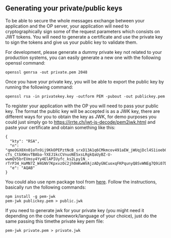 ## Generating your private/public keys
To be able to secure the whole messages exchange between your application and the OP server, your application will need to cryptographically sign some of the request parameters which consists on JWT tokens. You will need to generate a certificate and use the private key to sign the tokens and give us your public key to validate them.

For development, please generate a dummy private key not related to your production systems, you can easily generate a new one with the following
openssl command:

```
openssl genrsa -out private.pem 2048
```

Once you have your private key, you will be able to export the public key by running the following command:

```
openssl rsa -in privatekey.key -outform PEM -pubout -out publickey.pem
```

To register your application with the OP you will need to pass your public key. The format the public key will be accepted is as a JWK key, 
there are different ways for you to obtain the key as JWK, for demo purposes you could just simply go to https://irrte.ch/jwt-js-decode/pem2jwk.html and paste your certificate and obtain something like this:

```
{
  "kty": "RSA",
  "n": "qmeOGX8Xn01oTn9ij9KkOPEPztNcB_srxD13A1q6CMkmcov491aEW_jWUqjDcl4S1ioeb00xgCL3Rl1H_UYBlbmwh13ozC21aq_I4ZGALAIucCtnVTfuNLdo6JBhNllOWsJEFheuslhXLNbh_hoIpk7bU45177AGaTQgr9lJ2IMyxH4cgp
cTs_CtbXWovTBAba-YXEJ1kcCVnuoNESxsLRgkQaUyBZ-U-wwmQV5brEVmsy4Yy4ElAPIUyfc_ks2Lpy1N_-
rTrP34_HaMN7Z_W4GNV7KpxvzOc2jh0mKwWVAjzADyGNCuoxqFKPqunyQ8SvWNEg7Q9i07D9JDP9jVw",
  "e": "AQAB"
}
```

You could also use npm package tool from [here](https://www.npmjs.com/package/pem-jwk). Follow the instructions, basically run the following commands:

```
npm install -g pem-jwk
pem-jwk publickey.pem > public.jwk
```

If you need to generate jwk for your private key (you might need it depending on the code framework/language of your choice), just do the same passing this timethe private key pem file:

```
pem-jwk private.pem > private.jwk
```